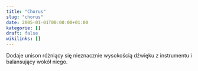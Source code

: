 ```yaml
---
title: "Chorus"
slug: "chorus"
date: 2005-01-01T00:00:00+01:00
kategorie: []
draft: false
wikilinks: []
---
```

Dodaje unison różniący się nieznacznie wysokością dźwięku z instrumentu
i balansujący wokół niego.